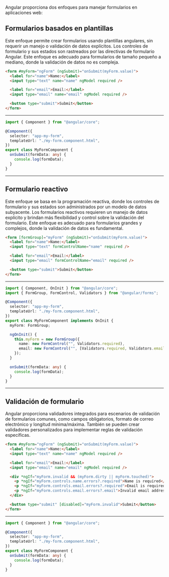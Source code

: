 Angular proporciona dos enfoques para manejar formularios en aplicaciones web:

## Formularios basados en plantillas

Este enfoque permite crear formularios usando plantillas angulares, sin requerir un manejo o validación de datos explícitos. Los controles de formulario y sus estados son rastreados por las directivas de formulario Angular. Este enfoque es adecuado para formularios de tamaño pequeño a mediano, donde la validación de datos no es compleja.

```html
<form #myForm="ngForm" (ngSubmit)="onSubmit(myForm.value)">
  <label for="name">Name:</label>
  <input type="text" name="name" ngModel required />

  <label for="email">Email:</label>
  <input type="email" name="email" ngModel required />

  <button type="submit">Submit</button>
</form>
```

---

```typescript
import { Component } from "@angular/core";

@Component({
  selector: "app-my-form",
  templateUrl: "./my-form.component.html",
})
export class MyFormComponent {
  onSubmit(formData: any) {
    console.log(formData);
  }
}
```

---

## Formulario reactivo

Este enfoque se basa en la programación reactiva, donde los controles de formulario y sus estados son administrados por un modelo de datos subyacente. Los formularios reactivos requieren un manejo de datos explícito y brindan más flexibilidad y control sobre la validación del formulario. Este enfoque es adecuado para formularios grandes y complejos, donde la validación de datos es fundamental.

```html
<form [formGroup]="myForm" (ngSubmit)="onSubmit(myForm.value)">
  <label for="name">Name:</label>
  <input type="text" formControlName="name" required />

  <label for="email">Email:</label>
  <input type="email" formControlName="email" required />

  <button type="submit">Submit</button>
</form>
```

---

```typescript
import { Component, OnInit } from "@angular/core";
import { FormGroup, FormControl, Validators } from "@angular/forms";

@Component({
  selector: "app-my-form",
  templateUrl: "./my-form.component.html",
})
export class MyFormComponent implements OnInit {
  myForm: FormGroup;

  ngOnInit() {
    this.myForm = new FormGroup({
      name: new FormControl("", Validators.required),
      email: new FormControl("", [Validators.required, Validators.email]),
    });
  }

  onSubmit(formData: any) {
    console.log(formData);
  }
}
```

---

## Validación de formulario

Angular proporciona validadores integrados para escenarios de validación de formularios comunes, como campos obligatorios, formato de correo electrónico y longitud mínima/máxima. También se pueden crear validadores personalizados para implementar reglas de validación específicas.

```html
<form #myForm="ngForm" (ngSubmit)="onSubmit(myForm.value)">
  <label for="name">Name:</label>
  <input type="text" name="name" ngModel required />

  <label for="email">Email:</label>
  <input type="email" name="email" ngModel required />

  <div *ngIf="myForm.invalid && (myForm.dirty || myForm.touched)">
    <p *ngIf="myForm.controls.name.errors?.required">Name is required</p>
    <p *ngIf="myForm.controls.email.errors?.required">Email is required</p>
    <p *ngIf="myForm.controls.email.errors?.email">Invalid email address</p>
  </div>

  <button type="submit" [disabled]="myForm.invalid">Submit</button>
</form>
```

---

```typescript
import { Component } from "@angular/core";

@Component({
  selector: "app-my-form",
  templateUrl: "./my-form.component.html",
})
export class MyFormComponent {
  onSubmit(formData: any) {
    console.log(formData);
  }
}
```
